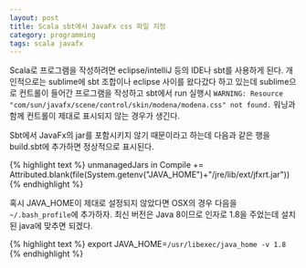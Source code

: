 ```yaml
---
layout: post
title: Scala sbt에서 JavaFx css 파일 지정
category: programming
tags: scala javafx
---
```


Scala로 프로그램을 작성하려면 eclipse/intelliJ 등의 IDE나 sbt를 사용하게 된다. 개인적으로는 sublime에 sbt 조합이나 eclipse 사이를 왔다갔다 하고 있는데 sublime으로 컨트롤이 들어간 프로그램을 작성하고 sbt에서 run 실행시 `WARNING: Resource "com/sun/javafx/scene/control/skin/modena/modena.css" not found.` 워닝과 함께 컨트롤이 제대로 표시되지 않는 경우가 생긴다.

Sbt에서 JavaFx의 jar를 포함시키지 않기 때문이라고 하는데 다음과 같은 행을 build.sbt에 추가하면 정상적으로 표시된다.

{% highlight text %}
unmanagedJars in Compile += Attributed.blank(file(System.getenv("JAVA_HOME")+"/jre/lib/ext/jfxrt.jar"))
{% endhighlight %}

혹시 JAVA_HOME이 제대로 설정되지 않았다면 OSX의 경우 다음을 `~/.bash_profile`에 추가하자. 최신 버전은 Java 8이므로 인자로 1.8을 주었는데 설치된 java에 맞추면 되겠다.

{% highlight text %}
export JAVA_HOME=`/usr/libexec/java_home -v 1.8`
{% endhighlight %}
